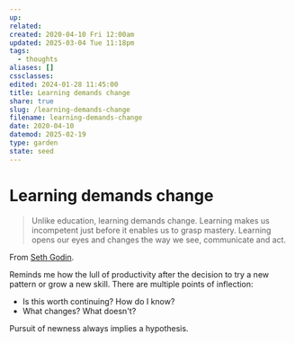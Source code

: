 ```yaml
---
up: 
related: 
created: 2020-04-10 Fri 12:00am
updated: 2025-03-04 Tue 11:18pm
tags:
  - thoughts
aliases: []
cssclasses: 
edited: 2024-01-28 11:45:00
title: Learning demands change
share: true
slug: /learning-demands-change
filename: learning-demands-change
date: 2020-04-10
datemod: 2025-02-19
type: garden
state: seed
---
```


# Learning demands change

> > 
> Unlike education, learning demands change. Learning makes us incompetent just before it enables us to grasp mastery. Learning opens our eyes and changes the way we see, communicate and act.

From [Seth Godin](https://www.unscrambled.sg/2020/04/18/seth-godin-you-can-learn-just-about-anything-now-so-what-did-you-learn-today/). 

Reminds me how the lull of productivity after the decision to try a new pattern or grow a new skill. There are multiple points of inflection: 

- Is this worth continuing? How do I know? 
- What changes? What doesn't?

Pursuit of newness always implies a hypothesis.

